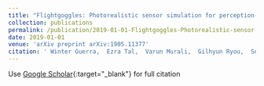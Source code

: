 ```yaml
---
title: "Flightgoggles: Photorealistic sensor simulation for perception-driven robotics using photogrammetry and virtual reality"
collection: publications
permalink: /publication/2019-01-01-Flightgoggles-Photorealistic-sensor-simulation-for-perception-driven-robotics-using-photogrammetry-and-virtual-reality
date: 2019-01-01
venue: 'arXiv preprint arXiv:1905.11377'
citation: ' Winter Guerra,  Ezra Tal,  Varun Murali,  Gilhyun Ryou,  Sertac Karaman, &quot;Flightgoggles: Photorealistic sensor simulation for perception-driven robotics using photogrammetry and virtual reality.&quot; arXiv preprint arXiv:1905.11377, 2019.'
---
```

Use [Google Scholar](https://scholar.google.com/scholar?q=Flightgoggles:+Photorealistic+sensor+simulation+for+perception+driven+robotics+using+photogrammetry+and+virtual+reality){:target="_blank"} for full citation